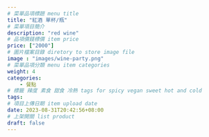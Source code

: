 ```yaml
---
# 菜單品項標題 menu title 
title: "紅酒 單杯/瓶"
# 菜單項目簡介 
description: "red wine"
# 品項價錢標價 item price 
price: ["2000"]
# 圖片檔案目錄 diretory to store image file
image : "images/wine-party.png"
# 菜單品項分類 menu item categories 
weight: 4
categories: 
    - 餐點
# 標籤 辣度 素食 甜食 冷熱 tags for spicy vegan sweet hot and cold 
tags: 
# 項目上傳日期 item upload date 
date: 2023-08-31T20:42:56+08:00
# 上架開關 list product 
draft: false
---
```

